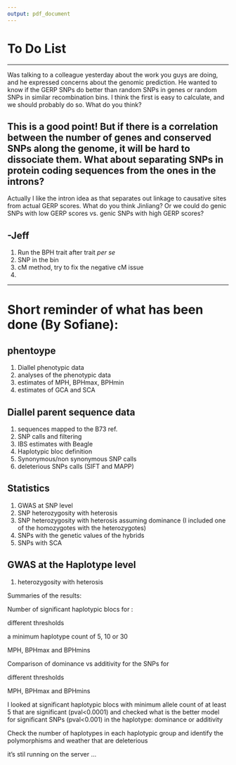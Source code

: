 ```yaml
---
output: pdf_document
---
```


# To Do List

-----

Was talking to a colleague yesterday about the work you guys are doing, and he expressed concerns about the genomic prediction.  He wanted to know if the GERP SNPs do better than random SNPs in genes or random SNPs in similar recombination bins.  I think the first is easy to calculate, and we should probably do so.  What do you think?

This is a good point! 
But if there is a correlation between the number of genes and conserved SNPs along the genome, it will be hard to dissociate them. 
What about separating SNPs in protein coding sequences from the ones in the introns?
--
Actually I like the intron idea as that separates out linkage to causative sites from actual GERP scores.  What do you think Jinliang?  Or we could do genic SNPs with low GERP scores vs. genic SNPs with high GERP scores?

-Jeff
------




1. Run the BPH trait after trait _per se_
2. SNP in the bin
3. cM method, try to fix the negative cM issue
4. 

------

# Short reminder of what has been done (By Sofiane):

## phentoype
1. Diallel phenotypic data 
2. analyses of the phenotypic data 
3. estimates of MPH, BPHmax, BPHmin
4. estimates of GCA and SCA

## Diallel parent sequence data 

1. sequences mapped to the B73 ref. 
2. SNP calls and filtering 
3. IBS estimates with Beagle 
4. Haplotypic bloc definition 
5. Synonymous/non synonymous SNP calls 
6. deleterious SNPs calls (SIFT and MAPP)

## Statistics 

1. GWAS at SNP level 
2. SNP heterozygosity with heterosis
3. SNP heterozygosity with heterosis assuming dominance (I included one of the homozygotes with the heterozygotes)
4. SNPs with the genetic values of the hybrids
5. SNPs with SCA

## GWAS at the Haplotype level

1. heterozygosity with heterosis 


Summaries of the results:

Number of significant haplotypic blocs for :

different thresholds 

a minimum haplotype count of 5, 10 or 30 

MPH, BPHmax and BPHmins

Comparison of dominance vs additivity for the SNPs for 

different thresholds 

MPH, BPHmax and BPHmins

I looked at significant haplotypic blocs with minimum allele count of at least 5 that are significant (pval<0.0001) and checked what is the better model for significant SNPs (pval<0.001) in the haplotype: dominance or additivity

Check the number of haplotypes in each haplotypic group and identify the polymorphisms and weather that are deleterious

it’s stil running on the server …

